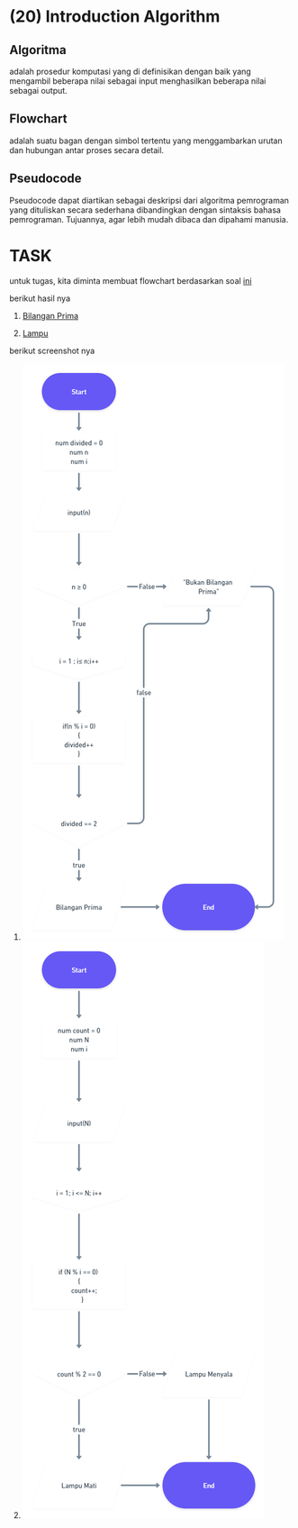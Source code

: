 # (20) Introduction Algorithm

## Algoritma

adalah prosedur komputasi yang di definisikan dengan baik yang mengambil beberapa nilai sebagai input menghasilkan beberapa nilai sebagai output.

## Flowchart

adalah suatu bagan dengan simbol tertentu yang menggambarkan urutan dan hubungan antar proses secara detail.

## Pseudocode

Pseudocode dapat diartikan sebagai deskripsi dari algoritma pemrograman yang dituliskan secara sederhana dibandingkan dengan sintaksis bahasa pemrograman. Tujuannya, agar lebih mudah dibaca dan dipahami manusia.

# TASK

untuk tugas, kita diminta membuat flowchart berdasarkan soal [ini](https://docs.google.com/document/d/1QEwLv53ARo-Gsl4URZfZ9v1e6rDpK9lQn6XdswkgV7A/edit#)

berikut hasil nya

1. [Bilangan Prima](https://whimsical.com/bilangan-prima-68ApTNZpx88MN7KNDjMsip)

2. [Lampu](https://whimsical.com/lampu-6ADu5QC9AnnKxpoJS788Uz)

berikut screenshot nya

1. ![](screenshots/2.png)
2. ![](screenshots/1.png)
